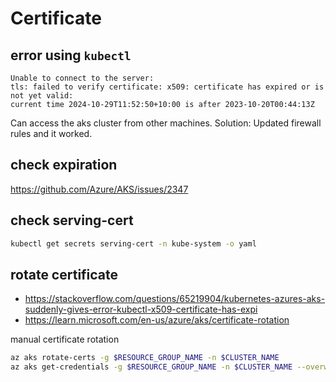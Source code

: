 # Certificate

## error using `kubectl`
```
Unable to connect to the server:
tls: failed to verify certificate: x509: certificate has expired or is not yet valid:
current time 2024-10-29T11:52:50+10:00 is after 2023-10-20T00:44:13Z
```
Can access the aks cluster from other machines.
Solution: Updated firewall rules and it worked.

## check expiration
https://github.com/Azure/AKS/issues/2347

## check serving-cert
```sh
kubectl get secrets serving-cert -n kube-system -o yaml
```

## rotate certificate
- https://stackoverflow.com/questions/65219904/kubernetes-azures-aks-suddenly-gives-error-kubectl-x509-certificate-has-expi
- https://learn.microsoft.com/en-us/azure/aks/certificate-rotation

manual certificate rotation
```sh
az aks rotate-certs -g $RESOURCE_GROUP_NAME -n $CLUSTER_NAME
az aks get-credentials -g $RESOURCE_GROUP_NAME -n $CLUSTER_NAME --overwrite-existing
```
